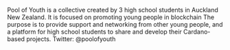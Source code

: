 Pool of Youth is a collective created by 3 high school students in Auckland New Zealand. 
It is focused on promoting young people in blockchain
The purpose is to provide support and networking from other young people, and a platform for high school students to share and develop their Cardano-based projects.
Twitter: @poolofyouth

